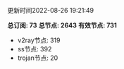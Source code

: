更新时间2022-08-26 19:21:49

**总订阅: 73**
**总节点: 2643**
**有效节点: 731**
- v2ray节点: 319
- ss节点: 392
- trojan节点: 20
